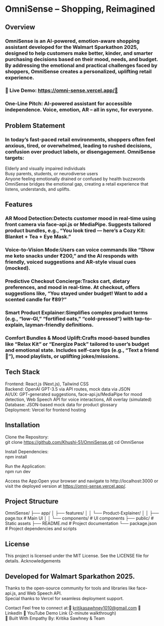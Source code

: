 # OmniSense – Shopping, Reimagined
## Overview
### OmniSense is an AI-powered, emotion-aware shopping assistant developed for the Walmart Sparkathon 2025, designed to help customers make better, kinder, and smarter purchasing decisions based on their mood, needs, and budget. By addressing the emotional and practical challenges faced by shoppers, OmniSense creates a personalized, uplifting retail experience.


### 🔗 Live Demo: https://omni-sense.vercel.app/🚀 
### One-Line Pitch: AI-powered assistant for accessible independence. Voice, emotion, AR – all in sync, for everyone.

## Problem Statement
### In today’s fast-paced retail environments, shoppers often feel anxious, tired, or overwhelmed, leading to rushed decisions, confusion over product labels, or disengagement. OmniSense targets:  
Elderly and visually impaired individuals  
Busy parents, students, or neurodiverse users  
Anyone feeling emotionally drained or confused by health buzzwords
OmniSense bridges the emotional gap, creating a retail experience that listens, understands, and uplifts.

## Features
### AR Mood Detection:Detects customer mood in real-time using front camera via face-api.js or MediaPipe. Suggests tailored product bundles, e.g., “You look tired — here’s a Cozy Kit: Blanket + Tea + Eye Mask.”
### Voice-to-Vision Mode:Users can voice commands like “Show me keto snacks under ₹200,” and the AI responds with friendly, voiced suggestions and AR-style visual cues (mocked).
### Predictive Checkout Concierge:Tracks cart, dietary preferences, and mood in real-time. At checkout, offers suggestions like, “You stayed under budget! Want to add a scented candle for ₹89?”
### Smart Product Explainer:Simplifies complex product terms (e.g., “low-GI,” “fortified oats,” “cold-pressed”) with tap-to-explain, layman-friendly definitions.
### Comfort Bundles & Mood Uplift:Crafts mood-based bundles like “Relax Kit” or “Energize Pack” tailored to user’s budget and emotional state. Includes self-care tips (e.g., “Text a friend 💌”), mood playlists, or uplifting jokes/missions.

## Tech Stack
Frontend: React.js (Next.js), Tailwind CSS  
Backend: OpenAI GPT-3.5 via API routes, mock data via JSON  
AI/UX: GPT-generated suggestions, face-api.js/MediaPipe for mood detection, Web Speech API for voice interactions, AR overlay (simulated)  
Database: JSON-based mock data for product glossary  
Deployment: Vercel for frontend hosting

## Installation

Clone the Repository:  
git clone https://github.com/Khushi-51/OmniSense.git
cd OmniSense

Install Dependencies:  
npm install

Run the Application:  
npm run dev

Access the App:Open your browser and navigate to http://localhost:3000 or visit the deployed version at https://omni-sense.vercel.app/.

## Project Structure
OmniSense/
├── app/
│   ├── features/
│   │   └── Product-Explainer/
│   │       ├── page.tsx         # Main UI
│   │       └── components/      # UI components
├── public/                      # Static assets
├── README.md                    # Project documentation
└── package.json                 # Project dependencies and scripts


## License
This project is licensed under the MIT License. See the LICENSE file for details.
Acknowledgements

## Developed for Walmart Sparkathon 2025.  
Thanks to the open-source community for tools and libraries like face-api.js, and Web Speech API.  
Special thanks to Vercel for seamless deployment support.

Contact
Feel free to connect at:📧 kritikasawhney1010@gmail.com
🔗 LinkedIn
🎥 YouTube Demo Link (2-minute walkthrough)  
💙 Built With Empathy By: Kritika Sawhney & Team
